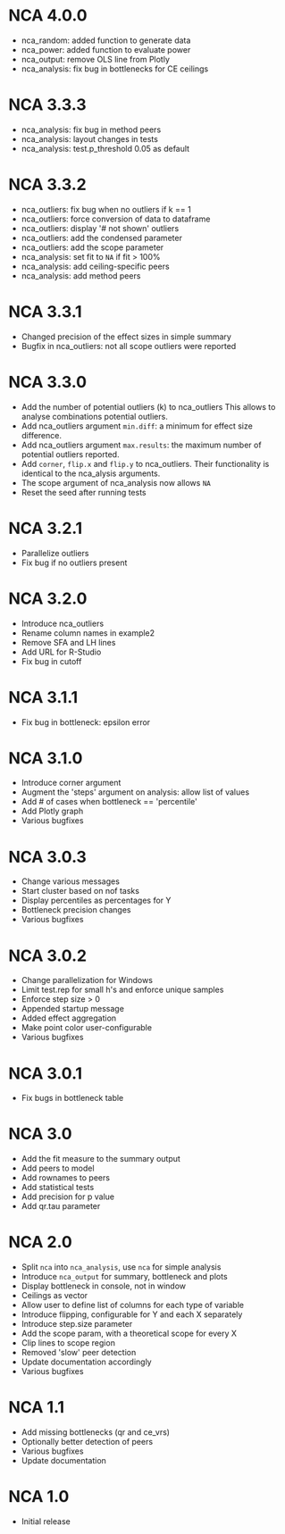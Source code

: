 # NCA 4.0.0

- nca_random: added function to generate data
- nca_power: added function to evaluate power
- nca_output: remove OLS line from Plotly
- nca_analysis: fix bug in bottlenecks for CE ceilings

# NCA 3.3.3
 
- nca_analysis: fix bug in method peers
- nca_analysis: layout changes in tests
- nca_analysis: test.p_threshold 0.05 as default   

# NCA 3.3.2

- nca_outliers: fix bug when no outliers if k == 1
- nca_outliers: force conversion of data to dataframe
- nca_outliers: display '# not shown' outliers
- nca_outliers: add the condensed parameter
- nca_outliers: add the scope parameter
- nca_analysis: set fit to `NA` if fit > 100%
- nca_analysis: add ceiling-specific peers
- nca_analysis: add method peers

# NCA 3.3.1

- Changed precision of the effect sizes in simple summary
- Bugfix in nca_outliers: not all scope outliers were reported

# NCA 3.3.0

- Add the number of potential outliers (k) to nca_outliers
  This allows to analyse combinations potential outliers.
- Add nca_outliers argument `min.diff`: a minimum for effect size difference.
- Add nca_outliers argument `max.results`: the maximum number of potential
  outliers reported.
- Add `corner`, `flip.x` and `flip.y` to nca_outliers.
  Their functionality is identical to the nca_alysis arguments.
- The scope argument of nca_analysis now allows `NA`
- Reset the seed after running tests

# NCA 3.2.1

- Parallelize outliers
- Fix bug if no outliers present

# NCA 3.2.0

- Introduce nca_outliers
- Rename column names in example2
- Remove SFA and LH lines
- Add URL for R-Studio
- Fix bug in cutoff

# NCA 3.1.1

- Fix bug in bottleneck: epsilon error

# NCA 3.1.0

- Introduce corner argument
- Augment the 'steps' argument on analysis: allow list of values
- Add # of cases when bottleneck == 'percentile'
- Add Plotly graph
- Various bugfixes

# NCA 3.0.3

- Change various messages
- Start cluster based on nof tasks
- Display percentiles as percentages for Y
- Bottleneck precision changes
- Various bugfixes

# NCA 3.0.2

- Change parallelization for Windows
- Limit test.rep for small h's and enforce unique samples
- Enforce step size > 0
- Appended startup message
- Added effect aggregation
- Make point color user-configurable
- Various bugfixes

# NCA 3.0.1

- Fix bugs in bottleneck table

# NCA 3.0

- Add the fit measure to the summary output
- Add peers to model
- Add rownames to peers
- Add statistical tests
- Add precision for p value
- Add qr.tau parameter

# NCA 2.0

- Split `nca` into `nca_analysis`, use `nca` for simple analysis
- Introduce `nca_output` for summary, bottleneck and plots
- Display bottleneck in console, not in window
- Ceilings as vector
- Allow user to define list of columns for each type of variable
- Introduce flipping, configurable for Y and each X separately
- Introduce step.size parameter
- Add the scope param, with a theoretical scope for every X
- Clip lines to scope region
- Removed 'slow' peer detection
- Update documentation accordingly
- Various bugfixes

# NCA 1.1

- Add missing bottlenecks (qr and ce_vrs)
- Optionally better detection of peers
- Various bugfixes
- Update documentation

# NCA 1.0

- Initial release
